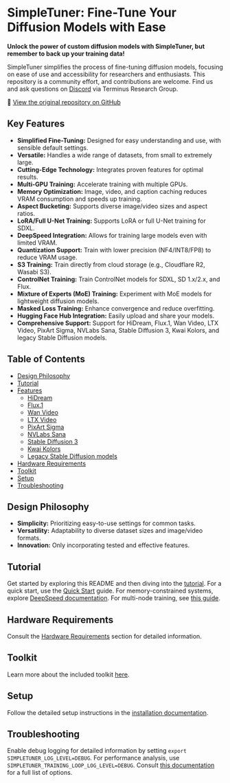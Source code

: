 # SimpleTuner: Fine-Tune Your Diffusion Models with Ease

**Unlock the power of custom diffusion models with SimpleTuner, but remember to back up your training data!**

SimpleTuner simplifies the process of fine-tuning diffusion models, focusing on ease of use and accessibility for researchers and enthusiasts.  This repository is a community effort, and contributions are welcome.  Find us and ask questions on [Discord](https://discord.com/invite/eq3cAMZtCC) via Terminus Research Group.

🔗  [View the original repository on GitHub](https://github.com/bghira/SimpleTuner)

## Key Features

*   **Simplified Fine-Tuning:** Designed for easy understanding and use, with sensible default settings.
*   **Versatile:** Handles a wide range of datasets, from small to extremely large.
*   **Cutting-Edge Technology:** Integrates proven features for optimal results.
*   **Multi-GPU Training:** Accelerate training with multiple GPUs.
*   **Memory Optimization:** Image, video, and caption caching reduces VRAM consumption and speeds up training.
*   **Aspect Bucketing:** Supports diverse image/video sizes and aspect ratios.
*   **LoRA/Full U-Net Training:** Supports LoRA or full U-Net training for SDXL.
*   **DeepSpeed Integration:** Allows for training large models even with limited VRAM.
*   **Quantization Support:** Train with lower precision (NF4/INT8/FP8) to reduce VRAM usage.
*   **S3 Training:** Train directly from cloud storage (e.g., Cloudflare R2, Wasabi S3).
*   **ControlNet Training:** Train ControlNet models for SDXL, SD 1.x/2.x, and Flux.
*   **Mixture of Experts (MoE) Training:** Experiment with MoE models for lightweight diffusion models.
*   **Masked Loss Training:** Enhance convergence and reduce overfitting.
*   **Hugging Face Hub Integration:** Easily upload and share your models.
*   **Comprehensive Support:** Support for HiDream, Flux.1, Wan Video, LTX Video, PixArt Sigma, NVLabs Sana, Stable Diffusion 3, Kwai Kolors, and legacy Stable Diffusion models.

## Table of Contents

- [Design Philosophy](#design-philosophy)
- [Tutorial](#tutorial)
- [Features](#features)
    - [HiDream](#hidream)
    - [Flux.1](#flux1)
    - [Wan Video](#wan-video)
    - [LTX Video](#ltx-video)
    - [PixArt Sigma](#pixart-sigma)
    - [NVLabs Sana](#nvlabs-sana)
    - [Stable Diffusion 3](#stable-diffusion-3)
    - [Kwai Kolors](#kwai-kolors)
    - [Legacy Stable Diffusion models](#legacy-stable-diffusion-models)
- [Hardware Requirements](#hardware-requirements)
- [Toolkit](#toolkit)
- [Setup](#setup)
- [Troubleshooting](#troubleshooting)

## Design Philosophy

*   **Simplicity:** Prioritizing easy-to-use settings for common tasks.
*   **Versatility:** Adaptability to diverse dataset sizes and image/video formats.
*   **Innovation:** Only incorporating tested and effective features.

## Tutorial

Get started by exploring this README and then diving into the [tutorial](/TUTORIAL.md).  For a quick start, use the [Quick Start](/documentation/QUICKSTART.md) guide.  For memory-constrained systems, explore [DeepSpeed documentation](/documentation/DEEPSPEED.md). For multi-node training, see [this guide](/documentation/DISTRIBUTED.md).

## Hardware Requirements

Consult the [Hardware Requirements](#hardware-requirements) section for detailed information.

## Toolkit

Learn more about the included toolkit [here](/toolkit/README.md).

## Setup

Follow the detailed setup instructions in the [installation documentation](/INSTALL.md).

## Troubleshooting

Enable debug logging for detailed information by setting `export SIMPLETUNER_LOG_LEVEL=DEBUG`.  For performance analysis, use `SIMPLETUNER_TRAINING_LOOP_LOG_LEVEL=DEBUG`. Consult [this documentation](/OPTIONS.md) for a full list of options.